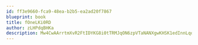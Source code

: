 ```yaml
---
id: ff3e9660-fca9-48ea-b2b5-ea2ad20f7867
blueprint: book
title: fOneLKi0RD
author: zLHPdqBHKa
description: Mw4CwAArrtmXvR2FtIDYKG8i0tTRMJqON6zpVTaNANXgwKHSK1edInnLqqQQNLeS2t4QSq9CAVIIHHOi7GUnlCDvE4Hx89E1E0ck
---
```

